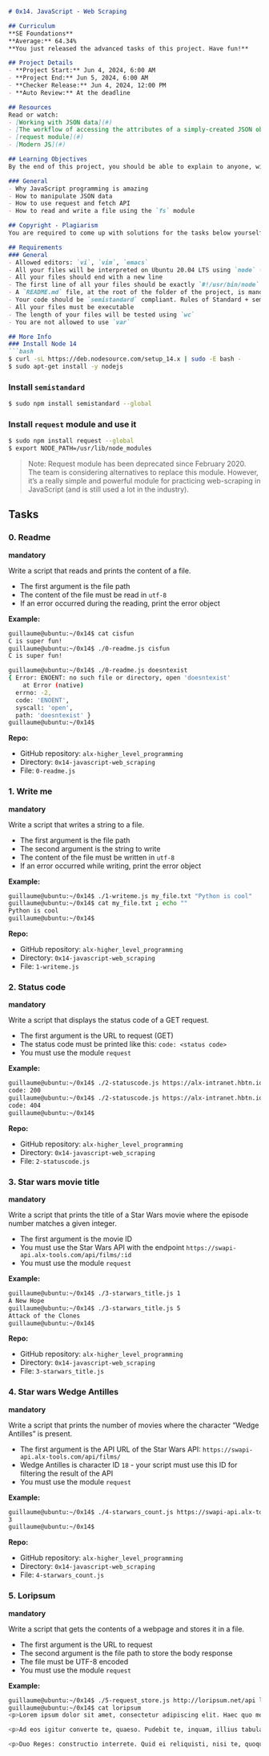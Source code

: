 ```markdown
# 0x14. JavaScript - Web Scraping

## Curriculum
**SE Foundations**  
**Average:** 64.34%  
**You just released the advanced tasks of this project. Have fun!**

## Project Details
- **Project Start:** Jun 4, 2024, 6:00 AM
- **Project End:** Jun 5, 2024, 6:00 AM
- **Checker Release:** Jun 4, 2024, 12:00 PM
- **Auto Review:** At the deadline

## Resources
Read or watch:
- [Working with JSON data](#)
- [The workflow of accessing the attributes of a simply-created JSON object by Jimmy Tran](#)
- [request module](#)
- [Modern JS](#)

## Learning Objectives
By the end of this project, you should be able to explain to anyone, without the help of Google:

### General
- Why JavaScript programming is amazing
- How to manipulate JSON data
- How to use request and fetch API
- How to read and write a file using the `fs` module

## Copyright - Plagiarism
You are required to come up with solutions for the tasks below yourself to meet the learning objectives. Copying and pasting someone else’s work is not allowed and will not help you meet the objectives of this or any future project. You are not allowed to publish any content of this project. Any form of plagiarism is strictly forbidden and will result in removal from the program.

## Requirements
### General
- Allowed editors: `vi`, `vim`, `emacs`
- All your files will be interpreted on Ubuntu 20.04 LTS using `node` (version 14.x)
- All your files should end with a new line
- The first line of all your files should be exactly `#!/usr/bin/node`
- A `README.md` file, at the root of the folder of the project, is mandatory
- Your code should be `semistandard` compliant. Rules of Standard + semicolons on top. Also as reference: [AirBnB style](https://github.com/airbnb/javascript)
- All your files must be executable
- The length of your files will be tested using `wc`
- You are not allowed to use `var`

## More Info
### Install Node 14
```bash
$ curl -sL https://deb.nodesource.com/setup_14.x | sudo -E bash -
$ sudo apt-get install -y nodejs
```

### Install `semistandard`
```bash
$ sudo npm install semistandard --global
```

### Install `request` module and use it
```bash
$ sudo npm install request --global
$ export NODE_PATH=/usr/lib/node_modules
```
> Note: Request module has been deprecated since February 2020. The team is considering alternatives to replace this module. However, it’s a really simple and powerful module for practicing web-scraping in JavaScript (and is still used a lot in the industry).

## Tasks
### 0. Readme
**mandatory**

Write a script that reads and prints the content of a file.
- The first argument is the file path
- The content of the file must be read in `utf-8`
- If an error occurred during the reading, print the error object

**Example:**
```bash
guillaume@ubuntu:~/0x14$ cat cisfun
C is super fun!
guillaume@ubuntu:~/0x14$ ./0-readme.js cisfun
C is super fun!

guillaume@ubuntu:~/0x14$ ./0-readme.js doesntexist
{ Error: ENOENT: no such file or directory, open 'doesntexist'
    at Error (native)
  errno: -2,
  code: 'ENOENT',
  syscall: 'open',
  path: 'doesntexist' }
guillaume@ubuntu:~/0x14$
```

**Repo:**
- GitHub repository: `alx-higher_level_programming`
- Directory: `0x14-javascript-web_scraping`
- File: `0-readme.js`

### 1. Write me
**mandatory**

Write a script that writes a string to a file.
- The first argument is the file path
- The second argument is the string to write
- The content of the file must be written in `utf-8`
- If an error occurred while writing, print the error object

**Example:**
```bash
guillaume@ubuntu:~/0x14$ ./1-writeme.js my_file.txt "Python is cool"
guillaume@ubuntu:~/0x14$ cat my_file.txt ; echo ""
Python is cool
guillaume@ubuntu:~/0x14$
```

**Repo:**
- GitHub repository: `alx-higher_level_programming`
- Directory: `0x14-javascript-web_scraping`
- File: `1-writeme.js`

### 2. Status code
**mandatory**

Write a script that displays the status code of a GET request.
- The first argument is the URL to request (GET)
- The status code must be printed like this: `code: <status code>`
- You must use the module `request`

**Example:**
```bash
guillaume@ubuntu:~/0x14$ ./2-statuscode.js https://alx-intranet.hbtn.io/status
code: 200
guillaume@ubuntu:~/0x14$ ./2-statuscode.js https://alx-intranet.hbtn.io/doesnt_exist
code: 404
guillaume@ubuntu:~/0x14$
```

**Repo:**
- GitHub repository: `alx-higher_level_programming`
- Directory: `0x14-javascript-web_scraping`
- File: `2-statuscode.js`

### 3. Star wars movie title
**mandatory**

Write a script that prints the title of a Star Wars movie where the episode number matches a given integer.
- The first argument is the movie ID
- You must use the Star Wars API with the endpoint `https://swapi-api.alx-tools.com/api/films/:id`
- You must use the module `request`

**Example:**
```bash
guillaume@ubuntu:~/0x14$ ./3-starwars_title.js 1
A New Hope
guillaume@ubuntu:~/0x14$ ./3-starwars_title.js 5
Attack of the Clones
guillaume@ubuntu:~/0x14$
```

**Repo:**
- GitHub repository: `alx-higher_level_programming`
- Directory: `0x14-javascript-web_scraping`
- File: `3-starwars_title.js`

### 4. Star wars Wedge Antilles
**mandatory**

Write a script that prints the number of movies where the character “Wedge Antilles” is present.
- The first argument is the API URL of the Star Wars API: `https://swapi-api.alx-tools.com/api/films/`
- Wedge Antilles is character ID `18` - your script must use this ID for filtering the result of the API
- You must use the module `request`

**Example:**
```bash
guillaume@ubuntu:~/0x14$ ./4-starwars_count.js https://swapi-api.alx-tools.com/api/films
3
guillaume@ubuntu:~/0x14$
```

**Repo:**
- GitHub repository: `alx-higher_level_programming`
- Directory: `0x14-javascript-web_scraping`
- File: `4-starwars_count.js`

### 5. Loripsum
**mandatory**

Write a script that gets the contents of a webpage and stores it in a file.
- The first argument is the URL to request
- The second argument is the file path to store the body response
- The file must be UTF-8 encoded
- You must use the module `request`

**Example:**
```bash
guillaume@ubuntu:~/0x14$ ./5-request_store.js http://loripsum.net/api loripsum
guillaume@ubuntu:~/0x14$ cat loripsum
<p>Lorem ipsum dolor sit amet, consectetur adipiscing elit. Haec quo modo conveniant, non sane intellego. Nam memini etiam quae nolo, oblivisci non possum quae volo. Te enim iudicem aequum puto, modo quae dicat ille bene noris. Terram, mihi crede, ea lanx et maria deprimet. Deinde prima illa, quae in congressu solemus: Quid tu, inquit, huc? Hoc etsi multimodis reprehendi potest, tamen accipio, quod dant. </p>

<p>Ad eos igitur converte te, quaeso. Pudebit te, inquam, illius tabulae, quam Cleanthes sane commode verbis depingere solebat. Sic enim censent, oportunitatis esse beate vivere. Quo studio Aristophanem putamus aetatem in litteris duxisse? Aeque enim contingit omnibus fidibus, ut incontentae sint. Ut aliquid scire se gaudeant? Qui enim existimabit posse se miserum esse beatus non erit. Putabam equidem satis, inquit, me dixisse. </p>

<p>Duo Reges: constructio interrete. Quid ei reliquisti, nisi te, quoquo modo loqueretur, intellegere, quid diceret? Quis animo aequo videt eum, quem inpure ac flagitiose putet vivere? Illud non continuo, ut aeque incontentae. Ill
